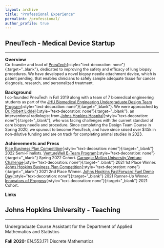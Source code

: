 ```yaml
---
layout: archive
title: "Professional Experience"
permalink: /professional/
author_profile: true
---
```


## PneuTech - Medical Device Startup 
---
<span style="font-size:1.05em;">**Overview**</span>  
<span style="font-size:0.9em;">
Co-founder and lead of [PneuTech](http://www.pneutechmed.com/){:style="text-decoration: none"}{:target="_blank"}, dedicated to improving the safety and efficacy of lung biopsy procedures. We have developed a novel biopsy needle attachment device, which is patent pending, that enables clinicians to safely sample adequate tissue for cancer diagnosis, research, and personalized treatment.

<span style="font-size:1.05em;">**Background**</span>  
<span style="font-size:0.9em;">
I co-founded PneuTech in Fall 2019 along with a team of 7 biomedical engineering students as part of the [JHU Biomedical Engineering Undergraduate Design Team Program](https://www.bme.jhu.edu/academics/bme-design/undergraduate-design-team/){:style="text-decoration: none"}{:target="_blank"}. We were approached by [Dr. Robert Liddell](https://www.hopkinsmedicine.org/profiles/details/robert-liddell){:style="text-decoration: none"}{:target="_blank"}, an interventional radiologist from [Johns Hopkins Hospital](https://www.hopkinsmedicine.org/the_johns_hopkins_hospital/){:style="text-decoration: none"}{:target="_blank"}, who was facing challenges with the current standard of care biopsy needle and procedure. Since completing the Design Team Course in Spring 2020, we spunout to become PneuTech, and have since raised over $45k in non-dilutive funding and are on track for completing animal studies in 2023.

<span style="font-size:1.05em;">**Achievements and Press**</span>  
<span style="font-size:0.9em;">
[Rice Business Plan Competition](https://rbpc.rice.edu/){:style="text-decoration: none"}{:target="_blank"} 2022 Semi-Finalists. 
[VentureWell E-Team Program](https://venturewell.org/spring-2022-eteam-cohort/){:style="text-decoration: none"}{:target="_blank"} Spring 2022 Cohort. 
[Carnegie Mellon University Venture Challenge](https://www.cmuvc.com/){:style="text-decoration: none"}{:target="_blank"} 2021 1st Place Winner.
[Johns Hopkins Business Plan Competition](https://hopstart.jhu.edu/){:style="text-decoration: none"}{:target="_blank"} 2021 2nd Place Winner.
[Johns Hopkins FastForward Fuel Demo Day](https://ventures.jhu.edu/programs-services-fastforward-u-resources-events-ffuvirtualdemoday-2021/){:style="text-decoration: none"}{:target="_blank"} 2021 Runner-Up Winner.
[Innovators of Progress](https://innovatorsofprogress.org/){:style="text-decoration: none"}{:target="_blank"} 2021 Cohort. 

**Links**

## Johns Hopkins University - Teaching 
---

Undergraduate Course Assistant for the Department of Applied Mathematics and Statistics

**Fall 2020:** EN.553.171 Discrete Mathematics
